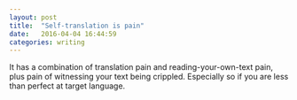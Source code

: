 ```yaml
---
layout: post
title:  "Self-translation is pain"
date:   2016-04-04 16:44:59
categories: writing
---
```

It has a combination of translation pain and reading-your-own-text pain, plus
pain of witnessing your text being crippled. Especially so if you are less than
perfect at target language.
